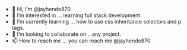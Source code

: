 - 👋 Hi, I’m @jayhendo870
- 👀 I’m interested in ... learning full stack development.
- 🌱 I’m currently learning ... how to use css inheritance selectors and p tags.
- 💞️ I’m looking to collaborate on ...any project.
- 📫 How to reach me ... you can reach me @jayhendo870

<!---
jayhendo870/jayhendo870 is a ✨ special ✨ repository because its `README.md` (this file) appears on your GitHub profile.
You can click the Preview link to take a look at your changes.
--->
